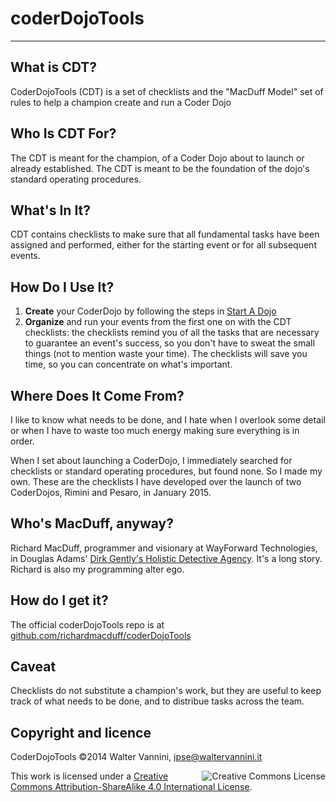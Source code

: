 # coderDojoTools

___ 

## What is CDT?
CoderDojoTools (CDT) is a set of checklists and the "MacDuff Model" set of rules to help a champion create and run a Coder Dojo

## Who Is CDT For?
The CDT is meant for the champion, of a Coder Dojo about to launch or already established. The CDT is meant to be the foundation of the dojo's standard operating procedures.


## What's In It?

CDT contains checklists to make sure that all fundamental tasks have been assigned and performed, either for the starting event or for all subsequent events.

## How Do I Use It?

1. **Create** your CoderDojo by following the steps in [Start A Dojo](https://coderdojo.com/start/)
2. **Organize** and run your events from the first one on with the CDT checklists: the checklists remind you of all the tasks that are necessary to guarantee an event's success, so you don't have to sweat the small things (not to mention waste your time).
The checklists will save you time, so you can concentrate on what's important.


## Where Does It Come From?

I like to know what needs to be done, and I hate when I overlook some detail or when I have to waste too much energy making sure everything is in order.

When I set about launching a CoderDojo, I immediately searched for checklists or standard operating procedures, but found none. So I made my own. These are the checklists I have developed over the launch of two CoderDojos, Rimini and Pesaro, in January 2015.

## Who's MacDuff, anyway?

Richard MacDuff, programmer and visionary at WayForward Technologies, in Douglas Adams' [Dirk Gently's Holistic Detective Agency](http://www.amazon.co.uk/Gentlys-Holistic-Detective-Agency-Gently/dp/1447221095/). It's a long story.
Richard is also my programming alter ego.

## How do I get it?

The official coderDojoTools repo is at [github.com/richardmacduff/coderDojoTools](http://github.com/richardmacduff/coderDojoTools)

## Caveat

Checklists do not substitute a champion's work, but they are useful to keep track of what needs to be done, and to distribue tasks across the team.

## Copyright and licence

CoderDojoTools &copy;2014 Walter Vannini, [ipse@waltervannini.it](ipse@waltervannini.it)


<a rel="license" href="http://creativecommons.org/licenses/by-sa/4.0/"><img alt="Creative Commons License" style="border-width:0" src="https://i.creativecommons.org/l/by-sa/4.0/88x31.png" align="right" /></a>This work is licensed under a <a rel="license" href="http://creativecommons.org/licenses/by-sa/4.0/">Creative Commons Attribution-ShareAlike 4.0 International License</a>.
